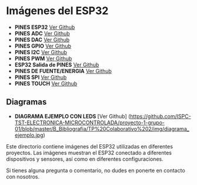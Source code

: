 # Imágenes del ESP32


- **PINES ESP32**  [Ver Github](https://github.com/ISPC-TST-ELECTRONICA-MICROCONTROLADA/proyecto-1-grupo-01/blob/master/B_Bibliografia/TP%20Colaborativo%202/img/ESP32%20Nodemcu.jpg)
- **PINES ADC** [Ver Github](https://github.com/ISPC-TST-ELECTRONICA-MICROCONTROLADA/proyecto-1-grupo-01/blob/master/B_Bibliografia/TP%20Colaborativo%202/img/ESP32-ADC-Pins.png)
- **PINES DAC** [Ver Github](https://github.com/ISPC-TST-ELECTRONICA-MICROCONTROLADA/proyecto-1-grupo-01/blob/master/B_Bibliografia/TP%20Colaborativo%202/img/ESP32-DAC-Pins.png)
- **PINES GPIO** [Ver Github](https://github.com/ISPC-TST-ELECTRONICA-MICROCONTROLADA/proyecto-1-grupo-01/blob/master/B_Bibliografia/TP%20Colaborativo%202/img/ESP32-GPIO-Pins%20(1).png)
- **PINES I2C** [Ver Github](https://github.com/ISPC-TST-ELECTRONICA-MICROCONTROLADA/proyecto-1-grupo-01/blob/master/B_Bibliografia/TP%20Colaborativo%202/img/ESP32-I2C-Pins.png)
- **PINES PWM** [Ver Github](https://github.com/ISPC-TST-ELECTRONICA-MICROCONTROLADA/proyecto-1-grupo-01/blob/master/B_Bibliografia/TP%20Colaborativo%202/img/ESP32-PWM-Pins.webp)
- **ESP32 Salida de PINES** [Ver Github](https://github.com/ISPC-TST-ELECTRONICA-MICROCONTROLADA/proyecto-1-grupo-01/blob/master/B_Bibliografia/TP%20Colaborativo%202/img/ESP32-Pinout.png)
- **PINES DE FUENTE/ENERGIA** [Ver Github](https://github.com/ISPC-TST-ELECTRONICA-MICROCONTROLADA/proyecto-1-grupo-01/blob/master/B_Bibliografia/TP%20Colaborativo%202/img/ESP32-Power-Pins.png)
- **PINES SPI** [Ver Github](https://github.com/ISPC-TST-ELECTRONICA-MICROCONTROLADA/proyecto-1-grupo-01/blob/master/B_Bibliografia/TP%20Colaborativo%202/img/ESP32-SPI-Pins.png)
- **PINES TOUCH** [Ver Github](https://github.com/ISPC-TST-ELECTRONICA-MICROCONTROLADA/proyecto-1-grupo-01/blob/master/B_Bibliografia/TP%20Colaborativo%202/img/ESP32-Touch-Pins.png)


## Diagramas

- **DIAGRAMA EJEMPLO CON LEDS** [Ver Github] (https://github.com/ISPC-TST-ELECTRONICA-MICROCONTROLADA/proyecto-1-grupo-01/blob/master/B_Bibliografia/TP%20Colaborativo%202/img/diagrama_ejemplo.jpg)


Este directorio contiene imágenes del ESP32 utilizadas en diferentes proyectos. Las imágenes muestran el ESP32 conectado a diferentes dispositivos y sensores, así como en diferentes configuraciones.

Si tienes alguna pregunta o comentario, no dudes en ponerte en contacto con nosotros.

